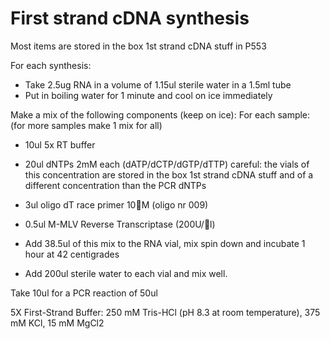 # First strand cDNA synthesis

Most items are stored in the box 1st strand cDNA stuff in P553

For each synthesis:

-	Take 2.5ug RNA in a volume of 1.15ul sterile water in a 1.5ml tube
-	Put in boiling water for 1 minute and cool on ice immediately

Make a mix of the following components (keep on ice):
For each sample: (for more samples make 1 mix for all)

-	10ul 5x RT buffer
-	20ul dNTPs 2mM each (dATP/dCTP/dGTP/dTTP) careful: the vials of this concentration are stored in the box 1st strand cDNA stuff and of a different concentration than the PCR dNTPs
-	3ul oligo dT race primer 10M (oligo nr 009)
-	0.5ul M-MLV Reverse Transcriptase (200U/l)

-	Add 38.5ul of this mix to the RNA vial, mix spin down and incubate 1 hour at 42 centigrades


-	Add 200ul sterile water to each vial and mix well. 

Take 10ul for a PCR reaction of 50ul

5X First-Strand Buffer: 
250 mM Tris-HCl (pH 8.3 at room temperature), 
375 mM KCl,
15 mM MgCl2

